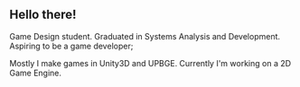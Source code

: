 ## Hello there!

Game Design student.
Graduated in Systems Analysis and Development.
Aspiring to be a game developer;

Mostly I make games in Unity3D and UPBGE.
Currently I'm working on a 2D Game Engine.
